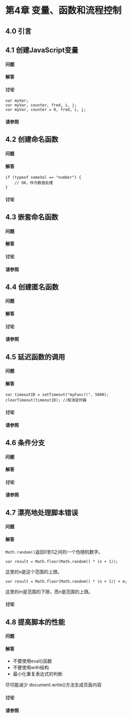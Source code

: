 # 第4章 变量、函数和流程控制 #

## 4.0 引言 ##

## 4.1 创建JavaScript变量 ##

#### 问题 ####

#### 解答 ####

#### 讨论 ####

	var myVar;
	var myVar, counter, fred, i, j;
	var myVar, counter = 0, fred, i, j;
#### 请参照 ####


## 4.2 创建命名函数 ##

#### 问题 ####

#### 解答 ####

	if (typeof someVal == "number") {
		// OK，作为数值处理
	}

#### 讨论 ####

## 4.3 嵌套命名函数 ##

#### 问题 ####

#### 解答 ####

#### 讨论 ####

#### 请参照 ####

## 4.4 创建匿名函数 ##

#### 问题 ####

#### 解答 ####

#### 讨论 ####

#### 请参照 ####

## 4.5 延迟函数的调用 ##

#### 问题 ####

#### 解答 ####

	var timeoutID = setTimeout("myFunc()", 5000);
	clearTimeout(timeoutID); //取消定时器

#### 讨论 ####

#### 请参照 ####

## 4.6 条件分支 ##

#### 问题 ####

#### 解答 ####

#### 讨论 ####

#### 请参照 ####

## 4.7 漂亮地处理脚本错误 ##

#### 问题 ####

#### 解答 ####
`Math.random()`返回0到1之间的一个伪随机数字。

	var result = Math.floor(Math.random() * (n + 1));
这里的n是这个范围的上限。

	var result = Math.floor(Math.random() * (n + 1)) + m;
这里的m是范围的下限，而n是范围的上限。


#### 讨论 ####

## 4.8 提高脚本的性能 ##
#### 问题 ####

#### 解答 ####
* 不要使用eval()函数
* 不要使用with结构
* 最小化重复表达式的判断

尽可能减少 document.write()方法生成页面内容

#### 讨论 ####
	
#### 请参照 ####
